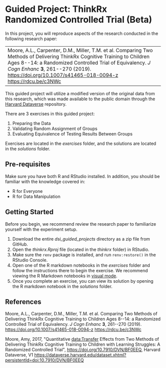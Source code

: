 # Guided Project: ThinkRx Randomized Controlled Trial (Beta)

In this project, you will reproduce aspects of the research conducted in the following research paper:

|                                                                                                                                                                                                                                                                                                    |
|----------------------------------------------------------------------------------------------------------------------------------------------------------------------------------------------------------------------------------------------------------------------------------------------------|
| Moore, A.L., Carpenter, D.M., Miller, T.M. et al. Comparing Two Methods of Delivering ThinkRx Cognitive Training to Children Ages 8--14: a Randomized Controlled Trial of Equivalency. *J Cogn Enhanc* **3**, 261--270 (2019). <https://doi.org/10.1007/s41465-018-0094-z> <https://rdcu.be/c3NWc> |

This guided project will utilize a modified version of the original data from this research, which was made available to the public domain through the [Harvard Dataverse](https://dataverse.harvard.edu/) repository.

There are 3 exercises in this guided project:

1.  Preparing the Data
2.  Validating Random Assignment of Groups
3.  Evaluating Equivalence of Testing Results Between Groups

Exercises are located in the *exercises* folder, and the solutions are located in the *solutions* folder.

## Pre-requisites

Make sure you have both R and RStudio installed. In addition, you should be familiar with the knowledge covered in:

-   R for Everyone
-   R for Data Manipulation

## Getting Started

Before you begin, we recommend review the research paper to familiarize yourself with the experiment setup.

1.  Download the entire *dsi_guided_projects* directory as a zip file from GitHub.
2.  Open the *thinkrx.Rproj* file (located in the *thinkrx* folder) in RStudio.
3.  Make sure the `renv` package is installed, and run `renv:restore()` in the RStudio Console.
4.  Open one of the R markdown notebooks in the *exercises* folder and follow the instructions there to begin the exercise. We recommend viewing the R Markdown notebooks in [visual mode](https://rstudio.github.io/visual-markdown-editing/).
5.  Once you complete an exercise, you can view its solution by opening the R markdown notebook in the *solutions* folder.

## References

Moore, A.L., Carpenter, D.M., Miller, T.M. et al. Comparing Two Methods of Delivering ThinkRx Cognitive Training to Children Ages 8--14: a Randomized Controlled Trial of Equivalency. *J Cogn Enhanc* **3**, 261--270 (2019). <https://doi.org/10.1007/s41465-018-0094-z> <https://rdcu.be/c3NWc>

Moore, Amy, 2017, "Quantitative <data:Transfer> Effects from Two Methods of Delivering ThinkRx Cognitive Training to Children with Learning Struggles: A Randomized Controlled Trial", <https://doi.org/10.7910/DVN/BF0EEQ>, Harvard Dataverse, V1 <https://dataverse.harvard.edu/dataset.xhtml?persistentId=doi:10.7910/DVN/BF0EEQ>
